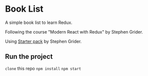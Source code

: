 # Book List

A simple book list to learn Redux.

Following the course "Modern React with Redux" by Stephen Grider.

Using [Starter pack](https://github.com/StephenGrider/ReduxSimpleStarter) by Stephen Grider.

## Run the project
`clone` this repo
`npm install`
`npm start`
